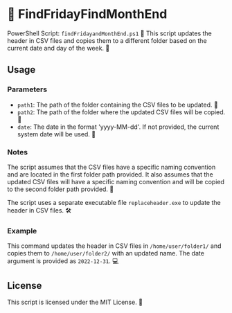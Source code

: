 # 📅 FindFridayFindMonthEnd

PowerShell Script: `findFridayandMonthEnd.ps1` 📜
This script updates the header in CSV files and copies them to a different folder based on the current date and day of the week. 🔄

## Usage

### Parameters

- `path1`: The path of the folder containing the CSV files to be updated. 📁
- `path2`: The path of the folder where the updated CSV files will be copied. 📂
- `date`: The date in the format 'yyyy-MM-dd'. If not provided, the current system date will be used. 📆

### Notes

The script assumes that the CSV files have a specific naming convention and are located in the first folder path provided. It also assumes that the updated CSV files will have a specific naming convention and will be copied to the second folder path provided. 📝

The script uses a separate executable file `replaceheader.exe` to update the header in CSV files. 🛠️

### Example

This command updates the header in CSV files in `/home/user/folder1/` and copies them to `/home/user/folder2/` with an updated name. The date argument is provided as `2022-12-31`. 💻

## License

This script is licensed under the MIT License. 📜
